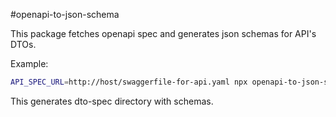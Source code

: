 #openapi-to-json-schema

This package fetches openapi spec and generates json schemas for API's DTOs.

Example:
```bash
API_SPEC_URL=http://host/swaggerfile-for-api.yaml npx openapi-to-json-schema
```

This generates dto-spec directory with schemas. 
